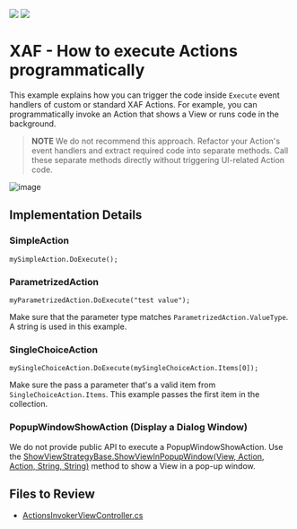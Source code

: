 <!-- default badges list -->
[![](https://img.shields.io/badge/Open_in_DevExpress_Support_Center-FF7200?style=flat-square&logo=DevExpress&logoColor=white)](https://supportcenter.devexpress.com/ticket/details/E1393)
[![](https://img.shields.io/badge/📖_How_to_use_DevExpress_Examples-e9f6fc?style=flat-square)](https://docs.devexpress.com/GeneralInformation/403183)
<!-- default badges end -->

# XAF - How to execute Actions programmatically

This example explains how you can trigger the code inside `Execute` event handlers of custom or standard XAF Actions. For example, you can programmatically invoke an Action that shows a View or runs code in the background.

> **NOTE** 
> We do not recommend this approach. Refactor your Action's event handlers and extract required code into separate methods. Call these separate methods directly without triggering UI-related Action code.

![image](https://user-images.githubusercontent.com/14300209/227978022-a50434fa-413f-4634-b0ba-09936fd82927.png)

## Implementation Details

### SimpleAction

`mySimpleAction.DoExecute();`

### ParametrizedAction

`myParametrizedAction.DoExecute("test value");`

Make sure that the parameter type matches `ParametrizedAction.ValueType`. A string is used in this example.

### SingleChoiceAction

`mySingleChoiceAction.DoExecute(mySingleChoiceAction.Items[0]);`

Make sure the pass a parameter that's a valid item from `SingleChoiceAction.Items`. This example passes the first item in the collection.

### PopupWindowShowAction (Display a Dialog Window)

We do not provide public API to execute a PopupWindowShowAction. Use the [ShowViewStrategyBase.ShowViewInPopupWindow(View, Action, Action, String, String)](https://docs.devexpress.com/eXpressAppFramework/DevExpress.ExpressApp.ShowViewStrategyBase.ShowViewInPopupWindow(DevExpress.ExpressApp.View-System.Action-System.Action-System.String-System.String)) method to show a View in a pop-up window.

## Files to Review

* [ActionsInvokerViewController.cs](./CS/EFCore/ExecuteActionEF/ExecuteActionEF.Module/Controllers/ActionInvokerViewController.cs)
